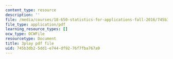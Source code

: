 ```yaml
---
content_type: resource
description: ''
file: /media/courses/18-650-statistics-for-applications-fall-2016/745b3db25dd1e744df9276f7fba767a9_bFZ-0FH5hfs.pdf
file_type: application/pdf
learning_resource_types: []
ocw_type: OCWFile
resourcetype: Document
title: 3play pdf file
uid: 745b3db2-5dd1-e744-df92-76f7fba767a9
---
```


